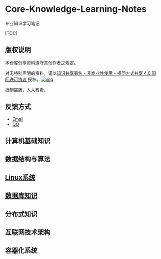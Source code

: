 # Core-Knowledge-Learning-Notes
专业知识学习笔记



[TOC]



## 版权说明

本仓库分享资料遵守其创作者之规定。

对无特别声明的资料，谨以[知识共享署名 - 非商业性使用 - 相同方式共享 4.0 国际许可协议](http://creativecommons.org/licenses/by-nc-sa/4.0/) 授权。[![img](https://camo.githubusercontent.com/d81c1a80f6c3d68d5f1a80b016db6802aa480411/68747470733a2f2f692e6372656174697665636f6d6d6f6e732e6f72672f6c2f62792d6e632d73612f342e302f38307831352e706e67)](https://camo.githubusercontent.com/d81c1a80f6c3d68d5f1a80b016db6802aa480411/68747470733a2f2f692e6372656174697665636f6d6d6f6e732e6f72672f6c2f62792d6e632d73612f342e302f38307831352e706e67)

抵制盗版，人人有责。

## 反馈方式

- [Email](mailto:hijackzhang@qq.com?subject=反馈与建议)
- [QQ](http://wpa.qq.com/msgrd?v=3&uin=997410268&site=qq&menu=yes)

## 计算机基础知识

## 数据结构与算法

## [Linux系统](https://github.com/zhangxingits/Core-Knowledge-Learning-Notes/blob/master/Linux%E7%B3%BB%E7%BB%9F/Linux%E7%B3%BB%E7%BB%9F.md)

## [数据库知识](Linux系统/Linux系统.md)

## 分布式知识

## 互联网技术架构

## 容器化系统

